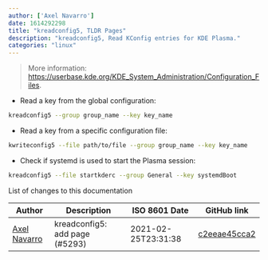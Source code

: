 ```yaml
---
author: ['Axel Navarro']
date: 1614292298
title: "kreadconfig5, TLDR Pages"
description: "kreadconfig5, Read KConfig entries for KDE Plasma."
categories: "linux"
---
```

> More information: <https://userbase.kde.org/KDE_System_Administration/Configuration_Files>.

- Read a key from the global configuration:

```bash
kreadconfig5 --group group_name --key key_name
```

- Read a key from a specific configuration file:

```bash
kwriteconfig5 --file path/to/file --group group_name --key key_name
```

- Check if systemd is used to start the Plasma session:

```bash
kreadconfig5 --file startkderc --group General --key systemdBoot
```
List of changes to this documentation


Author | Description | ISO 8601 Date | GitHub link
------|-----|-----|-----
[Axel Navarro](mailto:navarroaxel@gmail.com) | kreadconfig5: add page (#5293) | 2021-02-25T23:31:38 | [c2eeae45cca2](https://github.com/tldr-pages/tldr/commit/c2eeae45cca28ab36381245e7bd9e1d2ca099b89)

